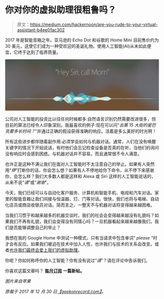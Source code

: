 # 你对你的虚拟助理很粗鲁吗？

> 原文：<https://medium.com/hackernoon/are-you-rude-to-your-virtual-assistant-b4ee01ac302>

2017 年是智能音箱之年。亚马逊的 Echo Dot 和谷歌的 Home Mini 目前售价约为 30 美元，这使它们成为一种受欢迎的圣诞礼物。使用人工智能(AI)从未如此便宜，它终于达到了临界质量。

![](img/7574b0cadd445b45c2133360c358a8c9.png)

公司对人工智能的投资比以往任何时候都多:自然语言识别仍然需要改进很多，但目前的算法已经令人印象深刻。我最喜欢的例子:现在可以问“*去第 15 大街的星巴克要多长时间？*”并通过正确的假设获得准确的响应。活着是多么美好的时光啊！

所有这些进步都伴随着副作用:必须学会如何与机器对话。通常，人们在没有唤醒关键字的情况下开始说话，有时他们会忘记检查设备是否真的在听，当他们的询问没有响应时会感到困惑。与机器对话并不容易，而且通常很不令人满意。

也许正是这种不满让我们在面对人工智能时不太注意自己的举止。如果有人突然用“*停*”打断你的话，你会怎么想？如果有人不停地给你下命令，从不停下来感谢你，会怎么样？我们大多数人都是这样和 Alexa 或 Siri 这样的人工智能说话的，从来不说“*请*”或“*谢谢*”。

今天，我们已经可以与自动化客户服务、计算机和智能手机、电视和汽车对话。家里的智能音箱让我们间接与恒温器、灯、门等对话。很快，我们也将与电梯、自动化店员或商店收银员对话。简而言之，一整天不与机器对话将变得越来越困难。

当我们习惯于和越来越多的机器交谈时，我们的社会会变得越来越没有礼貌吗？如果我们不再有礼貌，我们会变得没有同情心吗？一旦机器看起来越来越像我们，我们是否能够调整自己的举止？

我想在我的 Google Home 中测试一种模式，只有当请求中包含单词“ *please* ”时才会有反应。如果我们被迫在技术中加入人性，也许我们与技术的关系会改变。或者[也许我们最终会爱上我们的虚拟助理](https://geekonrecord.com/2014/01/17/why-we-will-never-fall-in-love-with-our-virtual-assistant/)。

你呢？你如何称呼你的人工智能？你有没有说过“*请*”？请在评论中告诉我们。

你喜欢这篇文章吗？ [**每月订阅**](https://geekonrecord.com/subscribe/) **一篇新帖。**

*图片来自苹果*

*原载于 2017 年 12 月 30 日*[*【geekonrecord.com】*](https://geekonrecord.com/2017/12/30/are-you-rude-to-your-virtual-assistant/)*。*